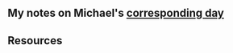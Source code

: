 ## My notes on Michael's [corresponding day](https://www.90daysofdevops.com/2022/day82/)


## Resources

